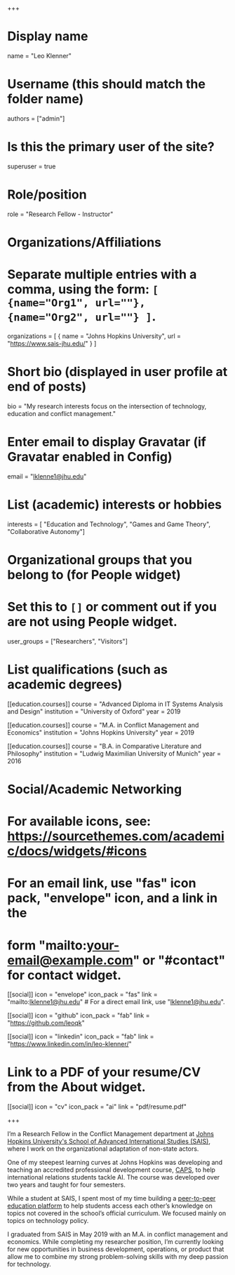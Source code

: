 +++
# Display name
name = "Leo Klenner"

# Username (this should match the folder name)
authors = ["admin"]

# Is this the primary user of the site?
superuser = true

# Role/position
role = "Research Fellow - Instructor"

# Organizations/Affiliations
#   Separate multiple entries with a comma, using the form: `[ {name="Org1", url=""}, {name="Org2", url=""} ]`.
organizations = [ { name = "Johns Hopkins University", url = "https://www.sais-jhu.edu/" } ]

# Short bio (displayed in user profile at end of posts)
bio = "My research interests focus on the intersection of technology, education and conflict management."

# Enter email to display Gravatar (if Gravatar enabled in Config)
email = "lklenne1@jhu.edu"

# List (academic) interests or hobbies
interests = [
  "Education and Technology",
  "Games and Game Theory",
  "Collaborative Autonomy"]

# Organizational groups that you belong to (for People widget)
#   Set this to `[]` or comment out if you are not using People widget.
user_groups = ["Researchers", "Visitors"]

# List qualifications (such as academic degrees)
[[education.courses]]
  course = "Advanced Diploma in IT Systems Analysis and Design"
  institution = "University of Oxford"
  year = 2019

[[education.courses]]
  course = "M.A. in Conflict Management and Economics"
  institution = "Johns Hopkins University"
  year = 2019

[[education.courses]]
  course = "B.A. in Comparative Literature and Philosophy"
  institution = "Ludwig Maximilian University of Munich"
  year = 2016

# Social/Academic Networking
# For available icons, see: https://sourcethemes.com/academic/docs/widgets/#icons
#   For an email link, use "fas" icon pack, "envelope" icon, and a link in the
#   form "mailto:your-email@example.com" or "#contact" for contact widget.

[[social]]
  icon = "envelope"
  icon_pack = "fas"
  link = "mailto:lklenne1@jhu.edu"  # For a direct email link, use "lklenne1@jhu.edu".

[[social]]
  icon = "github"
  icon_pack = "fab"
  link = "https://github.com/leoqk"
  
 [[social]]
  icon = "linkedin"
  icon_pack = "fab"
  link = "https://www.linkedin.com/in/leo-klenner/"

# Link to a PDF of your resume/CV from the About widget.

[[social]]
icon = "cv"
icon_pack = "ai"
link = "pdf/resume.pdf"

+++

I’m a Research Fellow in the Conflict Management department at [Johns Hopkins University's School of Advanced International Studies (SAIS)](https://www.jhu.edu/), where I work on the organizational adaptation of non-state actors. 

One of my steepest learning curves at Johns Hopkins was developing and teaching an accredited professional development course, [CAPS](https://capsseminar.github.io/), to help international relations students tackle AI. The course was developed over two years and taught for four semesters. 

While a student at SAIS, I spent most of my time building a [peer-to-peer education platform](https://saiss2stechnology.com/) to help students access each other’s knowledge on topics not covered in the school’s official curriculum. We focused mainly on topics on technology policy.

I graduated from SAIS in May 2019 with an M.A. in conflict management and economics. While completing my researcher position, I’m currently looking for new opportunities in business development, operations, or product that allow me to combine my strong problem-solving skills with my deep passion for technology.

